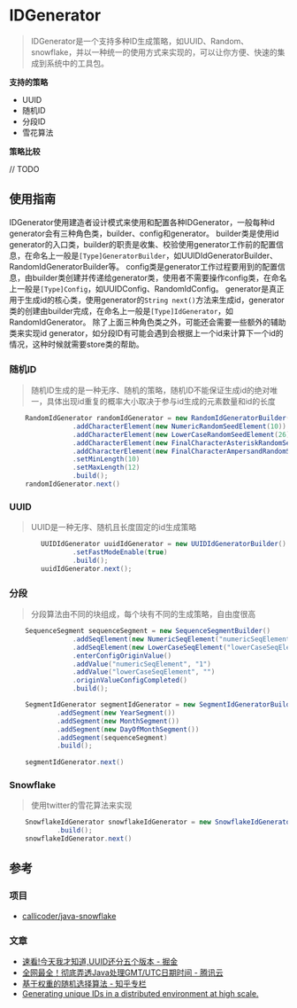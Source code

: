 # IDGenerator

> IDGenerator是一个支持多种ID生成策略，如UUID、Random、snowflake，并以一种统一的使用方式来实现的，可以让你方便、快速的集成到系统中的工具包。

**支持的策略**
+ UUID
+ 随机ID
+ 分段ID
+ 雪花算法

**策略比较**

// TODO

## 使用指南

IDGenerator使用建造者设计模式来使用和配置各种IDGenerator，一般每种id generator会有三种角色类，builder、config和generator。
builder类是使用id generator的入口类，builder的职责是收集、校验使用generator工作前的配置信息，在命名上一般是`[Type]GeneratorBuilder`，如UUIDIdGeneratorBuilder、RandomIdGeneratorBuilder等。
config类是generator工作过程要用到的配置信息，由builder类创建并传递给generator类，使用者不需要操作config类，在命名上一般是`[Type]Config`，如UUIDConfig、RandomIdConfig。
generator是真正用于生成id的核心类，使用generator的`String next()`方法来生成id，generator类的创建由builder完成，在命名上一般是`[Type]IdGenerator`，如RandomIdGenerator。
除了上面三种角色类之外，可能还会需要一些额外的辅助类来实现id generator，如分段ID有可能会遇到会根据上一个id来计算下一个id的情况，这种时候就需要store类的帮助。

### 随机ID

> 随机ID生成的是一种无序、随机的策略，随机ID不能保证生成id的绝对唯一，具体出现id重复的概率大小取决于参与id生成的元素数量和id的长度

```java 
    RandomIdGenerator randomIdGenerator = new RandomIdGeneratorBuilder()
                .addCharacterElement(new NumericRandomSeedElement(10))
                .addCharacterElement(new LowerCaseRandomSeedElement(26))
                .addCharacterElement(new FinalCharacterAsteriskRandomSeedElement(1))
                .addCharacterElement(new FinalCharacterAmpersandRandomSeedElement(1))
                .setMinLength(10)
                .setMaxLength(12)
                .build();
    randomIdGenerator.next()
```

### UUID

> UUID是一种无序、随机且长度固定的id生成策略

```java
        UUIDIdGenerator uuidIdGenerator = new UUIDIdGeneratorBuilder()
                .setFastModeEnable(true)
                .build();
        uuidIdGenerator.next();
```

### 分段

> 分段算法由不同的块组成，每个块有不同的生成策略，自由度很高

```java 
    SequenceSegment sequenceSegment = new SequenceSegmentBuilder()
                .addSeqElement(new NumericSeqElement("numericSeqElement", 2, 4, '0'))
                .addSeqElement(new LowerCaseSeqElement("lowerCaseSeqElement", 4, 4, '#'))
                .enterConfigOriginValue()
                .addValue("numericSeqElement", "1")
                .addValue("lowerCaseSeqElement", "")
                .originValueConfigCompleted()
                .build();

    SegmentIdGenerator segmentIdGenerator = new SegmentIdGeneratorBuilder()
            .addSegment(new YearSegment())
            .addSegment(new MonthSegment())
            .addSegment(new DayOfMonthSegment())
            .addSegment(sequenceSegment)
            .build();
            
    segmentIdGenerator.next()
```

### Snowflake

> 使用twitter的雪花算法来实现

```java 
    SnowflakeIdGenerator snowflakeIdGenerator = new SnowflakeIdGeneratorBuilder()
            .build();
    snowflakeIdGenerator.next()
```

## 参考

### 项目

+ [callicoder/java-snowflake](https://github.com/callicoder/java-snowflake)

### 文章

+ [速看!今天我才知道,UUID还分五个版本 - 掘金](https://juejin.cn/post/6864199183957262350)
+ [全网最全！彻底弄透Java处理GMT/UTC日期时间 - 腾讯云](https://cloud.tencent.com/developer/article/1777707)
+ [基于权重的随机选择算法 - 知乎专栏](https://zhuanlan.zhihu.com/p/146216606)
+ [Generating unique IDs in a distributed environment at high scale.](https://www.callicoder.com/distributed-unique-id-sequence-number-generator)